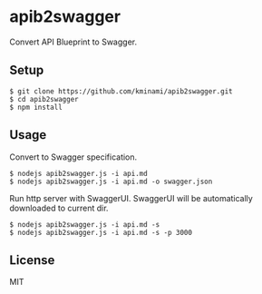 # apib2swagger

Convert API Blueprint to Swagger.

## Setup

```
$ git clone https://github.com/kminami/apib2swagger.git
$ cd apib2swagger
$ npm install
```

## Usage

Convert to Swagger specification.
```
$ nodejs apib2swagger.js -i api.md
$ nodejs apib2swagger.js -i api.md -o swagger.json
```

Run http server with SwaggerUI.
SwaggerUI will be automatically downloaded to current dir.
```
$ nodejs apib2swagger.js -i api.md -s
$ nodejs apib2swagger.js -i api.md -s -p 3000
```

## License
MIT

